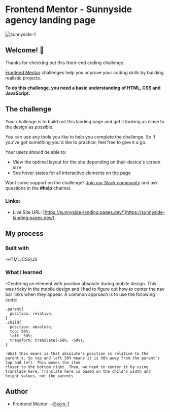 # Frontend Mentor - Sunnyside agency landing page

![sunnyside-1](https://user-images.githubusercontent.com/87039063/189504219-c8de3212-52b6-4277-a4c8-eef721f3b1af.png)


## Welcome! 👋

Thanks for checking out this front-end coding challenge.

[Frontend Mentor](https://www.frontendmentor.io) challenges help you improve your coding skills by building realistic projects.

**To do this challenge, you need a basic understanding of HTML, CSS and JavaScript.**

## The challenge

Your challenge is to build out this landing page and get it looking as close to the design as possible.

You can use any tools you like to help you complete the challenge. So if you've got something you'd like to practice, feel free to give it a go.

Your users should be able to:

- View the optimal layout for the site depending on their device's screen size
- See hover states for all interactive elements on the page

Want some support on the challenge? [Join our Slack community](https://www.frontendmentor.io/slack) and ask questions in the **#help** channel.

### Links:

- Live Site URL: [https://sunnyside-landing.pages.dev/](https://sunnyside-landing.pages.dev/)

## My process

### Built with

-HTML/CSS/JS

### What I learned

-Centering an element with position absolute during mobile design. This was tricky in the mobile design and I had to figure out how to center the nav bar links when they appear. A common 
approach is to use the following code:  

```
.parent{
  position: relative;
}
.child{
  position: absolute;
  top: 50%;
  left: 50%;
  transform: translate(-50%, -50%);
}

-What this means is that absolute's position is relative to the parent's. So top and left 50% means it is 50% away from the parent's top and left. This moves the item
closer to the bottom right. Then, we need to center it by using translate here. Translate here is based on the child's width and height values, not the parents 
```

## Author

- Frontend Mentor - [@kein-1](https://www.frontendmentor.io/profile/kein-1)
